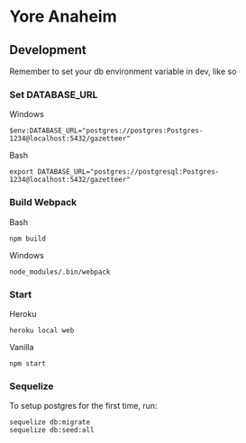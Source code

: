 # Yore Anaheim

## Development

Remember to set your db environment variable in dev, like so

### Set DATABASE_URL
Windows
```
$env:DATABASE_URL="postgres://postgres:Postgres-1234@localhost:5432/gazetteer"
```
Bash
```
export DATABASE_URL="postgres://postgresql:Postgres-1234@localhost:5432/gazetteer"
```

### Build Webpack
Bash
```
npm build
```
Windows
```
node_modules/.bin/webpack
```

### Start
Heroku
```
heroku local web
```
Vanilla
```
npm start
```

### Sequelize
To setup postgres for the first time, run:
```
sequelize db:migrate
sequelize db:seed:all
```